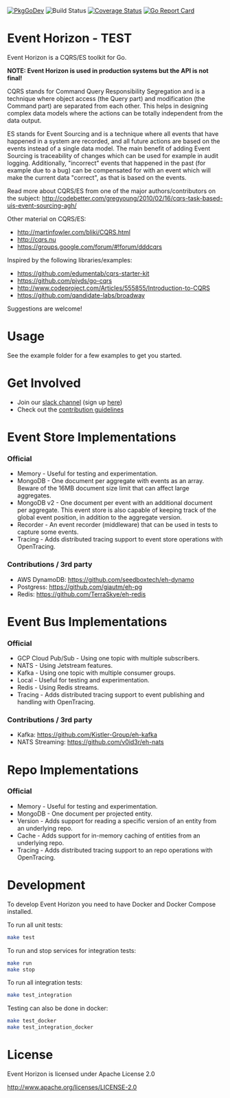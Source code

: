 [![PkgGoDev](https://pkg.go.dev/badge/github.com/looplab/eventhorizon)](https://pkg.go.dev/github.com/looplab/eventhorizon)
![Build Status](https://github.com/looplab/eventhorizon/actions/workflows/test.yml/badge.svg)
[![Coverage Status](https://img.shields.io/coveralls/looplab/eventhorizon.svg)](https://coveralls.io/r/looplab/eventhorizon)
[![Go Report Card](https://goreportcard.com/badge/looplab/eventhorizon)](https://goreportcard.com/report/looplab/eventhorizon)

# Event Horizon - TEST

Event Horizon is a CQRS/ES toolkit for Go.

**NOTE: Event Horizon is used in production systems but the API is not final!**

CQRS stands for Command Query Responsibility Segregation and is a technique where object access (the Query part) and modification (the Command part) are separated from each other. This helps in designing complex data models where the actions can be totally independent from the data output.

ES stands for Event Sourcing and is a technique where all events that have happened in a system are recorded, and all future actions are based on the events instead of a single data model. The main benefit of adding Event Sourcing is traceability of changes which can be used for example in audit logging. Additionally, "incorrect" events that happened in the past (for example due to a bug) can be compensated for with an event which will make the current data "correct", as that is based on the events.

Read more about CQRS/ES from one of the major authors/contributors on the subject: http://codebetter.com/gregyoung/2010/02/16/cqrs-task-based-uis-event-sourcing-agh/

Other material on CQRS/ES:

- http://martinfowler.com/bliki/CQRS.html
- http://cqrs.nu
- https://groups.google.com/forum/#!forum/dddcqrs

Inspired by the following libraries/examples:

- https://github.com/edumentab/cqrs-starter-kit
- https://github.com/pjvds/go-cqrs
- http://www.codeproject.com/Articles/555855/Introduction-to-CQRS
- https://github.com/qandidate-labs/broadway

Suggestions are welcome!

# Usage

See the example folder for a few examples to get you started.

# Get Involved

- Join our [slack channel](https://gophers.slack.com/messages/eventhorizon/) (sign up [here](https://invite.slack.golangbridge.org/))
- Check out the [contribution guidelines](CONTRIBUTING.md)

# Event Store Implementations

### Official

- Memory - Useful for testing and experimentation.
- MongoDB - One document per aggregate with events as an array. Beware of the 16MB document size limit that can affect large aggregates.
- MongoDB v2 - One document per event with an additional document per aggregate. This event store is also capable of keeping track of the global event position, in addition to the aggregate version.
- Recorder - An event recorder (middleware) that can be used in tests to capture some events.
- Tracing - Adds distributed tracing support to event store operations with OpenTracing.

### Contributions / 3rd party

- AWS DynamoDB: https://github.com/seedboxtech/eh-dynamo
- Postgress: https://github.com/giautm/eh-pg
- Redis: https://github.com/TerraSkye/eh-redis

# Event Bus Implementations

### Official

- GCP Cloud Pub/Sub - Using one topic with multiple subscribers.
- NATS - Using Jetstream features.
- Kafka - Using one topic with multiple consumer groups.
- Local - Useful for testing and experimentation.
- Redis - Using Redis streams.
- Tracing - Adds distributed tracing support to event publishing and handling with OpenTracing.

### Contributions / 3rd party

- Kafka: https://github.com/Kistler-Group/eh-kafka
- NATS Streaming: https://github.com/v0id3r/eh-nats

# Repo Implementations

### Official

- Memory - Useful for testing and experimentation.
- MongoDB - One document per projected entity.
- Version - Adds support for reading a specific version of an entity from an underlying repo.
- Cache - Adds support for in-memory caching of entities from an underlying repo.
- Tracing - Adds distributed tracing support to an repo operations with OpenTracing.

# Development

To develop Event Horizon you need to have Docker and Docker Compose installed.

To run all unit tests:

```bash
make test
```

To run and stop services for integration tests:

```bash
make run
make stop
```

To run all integration tests:

```bash
make test_integration
```

Testing can also be done in docker:

```bash
make test_docker
make test_integration_docker
```

# License

Event Horizon is licensed under Apache License 2.0

http://www.apache.org/licenses/LICENSE-2.0
